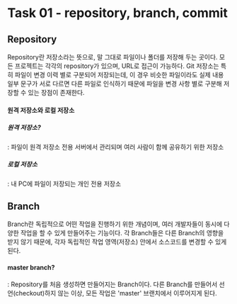 # Task 01 - repository, branch, commit

Repository
---

Repository란 저장소라는 뜻으로, 말 그대로 파일이나 폴더를 저장해 두는 곳이다. 모든 프로젝트는 각각의 repository가 있으며, URL로 접근이 가능하다.
Git 저장소는 특히 파일이 변경 이력 별로 구분되어 저장되는데, 이 경우 비슷한 파일이라도 실제 내용 일부 문구가 서로 다르면 다른 파일로 인식하기 때문에 파일을 변경 사항 별로 구분해 저장할 수 있는 장점이 존재한다.

#### 원격 저장소와 로컬 저장소

##### 원격 저장소?
: 파일이 원격 저장소 전용 서버에서 관리되며 여러 사람이 함께 공유하기 위한 저장소

##### 로컬 저장소
: 내 PC에 파일이 저장되는 개인 전용 저장소

Branch
---

Branch란 독립적으로 어떤 작업을 진행하기 위한 개념이며, 여러 개발자들이 동시에 다양한 작업을 할 수 있게 만들어주는 기능이다. 각 Branch들은 다른 Branch의 영향을 받지 않기 때문에, 각자 독립적인 작업 영역(저장소) 안에서 소스코드를 변경할 수 있게 된다. 

#### master branch?
: Repository를 처음 생성하면 만들어지는 Branch이다. 다른 Branch를 만들어서 선언(checkout)하지 않는 이상, 모든 작업은 'master' 브랜치에서 이루어지게 된다.

